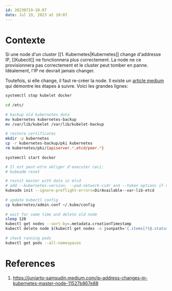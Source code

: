 ```yaml
---
id: 20230719-10.07
date: Jul 19, 2023 at 10:07
---
```


# Contexte

Si une node d'un cluster [[1. Kubernetes|Kubernetes]] change d'addresse IP, [[Kubectl]] ne fonctionnera plus correctement. La node ne ce provisionnera pas correctement et le cluster peut tomber en panne. Idéalement, l'IP ne devrait jamais changer. 

Toutefois, si elle change, il faut re-créer la node. Il existe un [article medium](https://juniarto-samsudin.medium.com/ip-address-changes-in-kubernetes-master-node-11527b867e88) qui démontre les étapes à suivre. Voici les grandes lignes:

```bash
systemctl stop kubelet docker  
  
cd /etc/  
  
# backup old kubernetes data  
mv kubernetes kubernetes-backup  
mv /var/lib/kubelet /var/lib/kubelet-backup  
  
# restore certificates  
mkdir -p kubernetes  
cp -r kubernetes-backup/pki kubernetes  
rm kubernetes/pki/{apiserver.*,etcd/peer.*}  
  
systemctl start docker

# Il est peut-etre obliger d'executer ceci:
# kubeadm reset

# reinit master with data in etcd  
# add --kubernetes-version, --pod-network-cidr and --token options if needed  
kubeadm init --ignore-preflight-errors=DirAvailable--var-lib-etcd  
  
# update kubectl config  
cp kubernetes/admin.conf ~/.kube/config  
  
# wait for some time and delete old node  
sleep 120  
kubectl get nodes --sort-by=.metadata.creationTimestamp  
kubectl delete node $(kubectl get nodes -o jsonpath='{.items[?(@.status.conditions[0].status=="Unknown")].metadata.name}')  
  
# check running pods  
kubectl get pods --all-namespaces
```

# References
1. https://juniarto-samsudin.medium.com/ip-address-changes-in-kubernetes-master-node-11527b867e88